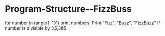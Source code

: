 # Program-Structure--FizzBuss
for number in range(1, 101) print numbers. Print "Fizz", "Buzz", "FizzBuzz" if number is divisible by 3,5,3&amp;5
